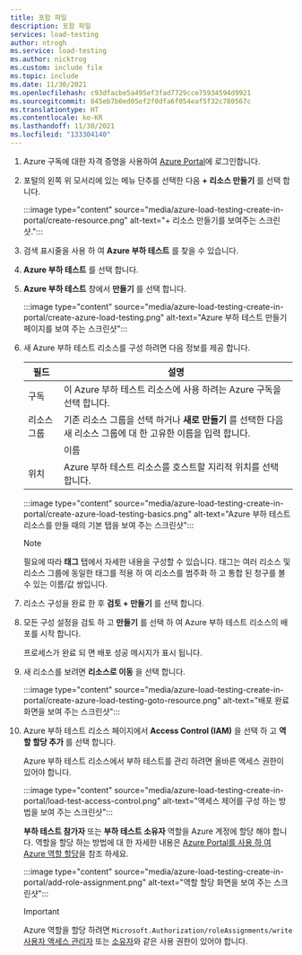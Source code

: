 ```yaml
---
title: 포함 파일
description: 포함 파일
services: load-testing
author: ntrogh
ms.service: load-testing
ms.author: nicktrog
ms.custom: include file
ms.topic: include
ms.date: 11/30/2021
ms.openlocfilehash: c93dfacbe5a495ef3fad7729cce75934594d9921
ms.sourcegitcommit: 845eb7b0ed05ef2f0dfa6f054eaf5f32c780567c
ms.translationtype: HT
ms.contentlocale: ko-KR
ms.lasthandoff: 11/30/2021
ms.locfileid: "133304140"
---
```

1. Azure 구독에 대한 자격 증명을 사용하여 [Azure Portal](https://portal.azure.com)에 로그인합니다.

1. 포털의 왼쪽 위 모서리에 있는 메뉴 단추를 선택한 다음 **+ 리소스 만들기** 를 선택 합니다.

    :::image type="content" source="media/azure-load-testing-create-in-portal/create-resource.png" alt-text="+ 리소스 만들기를 보여주는 스크린샷.":::

1. 검색 표시줄을 사용 하 여 **Azure 부하 테스트** 를 찾을 수 있습니다.

1. **Azure 부하 테스트** 를 선택 합니다.

1. **Azure 부하 테스트** 창에서 **만들기** 를 선택 합니다.

    :::image type="content" source="media/azure-load-testing-create-in-portal/create-azure-load-testing.png" alt-text="Azure 부하 테스트 만들기 페이지를 보여 주는 스크린샷":::

1. 새 Azure 부하 테스트 리소스를 구성 하려면 다음 정보를 제공 합니다.

    |필드  |설명  |
    |---------|---------|
    |구독     | 이 Azure 부하 테스트 리소스에 사용 하려는 Azure 구독을 선택 합니다.         |
    |리소스 그룹     | 기존 리소스 그룹을 선택 하거나 **새로 만들기** 를 선택한 다음 새 리소스 그룹에 대 한 고유한 이름을 입력 합니다.        |
        |이름     | Azure 부하 테스트 리소스를 식별 하는 고유한 이름을 입력 합니다.<br>이름에는 \\ /"" []: \|<>+ =;,? * @ & 또는 공백과 같은 특수 문자를 사용할 수 없습니다. 이름은 ' _ '로 시작 하거나 '. ' 또는 '-'로 끝날 수 없습니다. 길이는 1 ~ 007e; 64 자 사이 여야 합니다.     |
    |위치     | Azure 부하 테스트 리소스를 호스트할 지리적 위치를 선택 합니다.        |

    :::image type="content" source="media/azure-load-testing-create-in-portal/create-azure-load-testing-basics.png" alt-text="Azure 부하 테스트 리소스를 만들 때의 기본 탭을 보여 주는 스크린샷":::

    > [!NOTE]
    > 필요에 따라 **태그** 탭에서 자세한 내용을 구성할 수 있습니다. 태그는 여러 리소스 및 리소스 그룹에 동일한 태그를 적용 하 여 리소스를 범주화 하 고 통합 된 청구를 볼 수 있는 이름/값 쌍입니다.

1. 리소스 구성을 완료 한 후 **검토 + 만들기** 를 선택 합니다.

1. 모든 구성 설정을 검토 하 고 **만들기** 를 선택 하 여 Azure 부하 테스트 리소스의 배포를 시작 합니다. 
    
    프로세스가 완료 되 면 배포 성공 메시지가 표시 됩니다.

1. 새 리소스를 보려면 **리소스로 이동** 을 선택 합니다.
    
    :::image type="content" source="media/azure-load-testing-create-in-portal/create-azure-load-testing-goto-resource.png" alt-text="배포 완료 화면을 보여 주는 스크린샷":::

1. Azure 부하 테스트 리소스 페이지에서 **Access Control (IAM)** 을 선택 하 고 **역할 할당 추가** 를 선택 합니다.

    Azure 부하 테스트 리소스에서 부하 테스트를 관리 하려면 올바른 액세스 권한이 있어야 합니다.

    :::image type="content" source="media/azure-load-testing-create-in-portal/load-test-access-control.png" alt-text="액세스 제어를 구성 하는 방법을 보여 주는 스크린샷":::

    **부하 테스트 참가자** 또는 **부하 테스트 소유자** 역할을 Azure 계정에 할당 해야 합니다. 역할을 할당 하는 방법에 대 한 자세한 내용은 [Azure Portal를 사용 하 여 Azure 역할 할당](/azure/role-based-access-control/role-assignments-portal)을 참조 하세요.

    :::image type="content" source="media/azure-load-testing-create-in-portal/add-role-assignment.png" alt-text="역할 할당 화면을 보여 주는 스크린샷":::

    > [!IMPORTANT]
    > Azure 역할을 할당 하려면 `Microsoft.Authorization/roleAssignments/write` [사용자 액세스 관리자](/azure/role-based-access-control/built-in-roles#user-access-administrator) 또는 [소유자](/azure/role-based-access-control/built-in-roles#owner)와 같은 사용 권한이 있어야 합니다.
